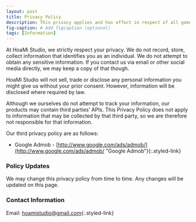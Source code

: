 ```yaml
---
layout: post
title: Privacy Policy
description: This privacy applies and has effect in respect of all games and other products developed by HoaMi Studio. # Add post description (optional)
fig-caption: # Add figcaption (optional)
tags: [Information]
---
```

At HoaMi Studio, we strictly respect your privacy. We do not record, store, collect information that identifies you as an individual. We do not attempt to obtain any sensitive information. If you contact us via email or other social media directly, we may keep a copy of that though. 

HoaMi Studio will not sell, trade or disclose any personal information you might give us without your prior consent. However, information will be disclosed where required by law. 

Although we ourselves do not attempt to track your information, our products may contain third parties’ APIs. This Privacy Policy does not apply to information that may be collected by that third party, so we are therefore not responsible for that information. 

Our third privacy policy are as follows: 
* Google Admob - [http://www.google.com/ads/admob/](http://www.google.com/ads/admob/ "Google Admob"){:.styled-link}


### Policy Updates
We may change this privacy policy from time to time. Any changes will be updated on this page.

### Contact Information
Email: [hoamistudio@gmail.com](mailto:hoamistudio@gmail.com "Contact me"){:.styled-link}
